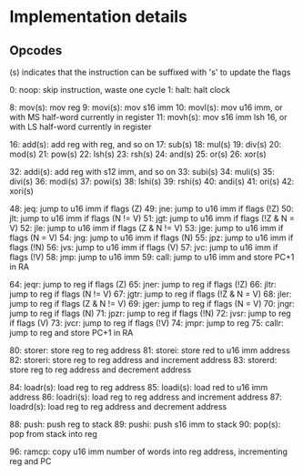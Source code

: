 # Implementation details

## Opcodes

(s) indicates that the instruction can be suffixed with 's' to update the flags

0: noop: skip instruction, waste one cycle
1: halt: halt clock

8: mov(s): mov reg
9: movi(s): mov s16 imm
10: movl(s): mov u16 imm, or with MS half-word currently in register
11: movh(s): mov s16 imm lsh 16, or with LS half-word currently in register

16: add(s): add reg with reg, and so on
17: sub(s)
18: mul(s)
19: div(s)
20: mod(s)
21: pow(s)
22: lsh(s)
23: rsh(s)
24: and(s)
25: or(s)
26: xor(s)

32: addi(s): add reg with s12 imm, and so on
33: subi(s)
34: muli(s)
35: divi(s)
36: modi(s)
37: powi(s)
38: lshi(s)
39: rshi(s)
40: andi(s)
41: ori(s)
42: xori(s)

48: jeq: jump to u16 imm if flags (Z)
49: jne: jump to u16 imm if flags (!Z)
50: jlt: jump to u16 imm if flags (N != V)
51: jgt: jump to u16 imm if flags (!Z & N = V)
52: jle: jump to u16 imm if flags (Z & N != V)
53: jge: jump to u16 imm if flags (N = V)
54: jng: jump to u16 imm if flags (N)
55: jpz: jump to u16 imm if flags (!N)
56: jvs: jump to u16 imm if flags (V)
57: jvc: jump to u16 imm if flags (!V)
58: jmp: jump to u16 imm
59: call: jump to u16 imm and store PC+1 in RA

64: jeqr: jump to reg if flags (Z)
65: jner: jump to reg if flags (!Z)
66: jltr: jump to reg if flags (N != V)
67: jgtr: jump to reg if flags (!Z & N = V)
68: jler: jump to reg if flags (Z & N != V)
69: jger: jump to reg if flags (N = V)
70: jngr: jump to reg if flags (N)
71: jpzr: jump to reg if flags (!N)
72: jvsr: jump to reg if flags (V)
73: jvcr: jump to reg if flags (!V)
74: jmpr: jump to reg
75: callr: jump to reg and store PC+1 in RA

80: storer: store reg to reg address
81: storei: store red to u16 imm address
82: storeri: store reg to reg address and increment address
83: storerd: store reg to reg address and decrement address

84: loadr(s): load reg to reg address
85: loadi(s): load red to u16 imm address
86: loadri(s): load reg to reg address and increment address
87: loadrd(s): load reg to reg address and decrement address

88: push: push reg to stack
89: pushi: push s16 imm to stack
90: pop(s): pop from stack into reg

96: ramcp: copy u16 imm number of words into reg address, incrementing reg and PC
